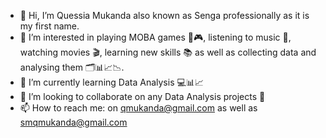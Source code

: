 - 👋 Hi, I’m Quessia Mukanda also known as Senga professionally as it is my first name.
- 👀 I’m interested in playing MOBA games 📱🎮, listening to music 🎵, watching movies 🎬, learning new skills 📚 as well as collecting data and analysing them 🗂️📊📈📉.
- 🌱 I’m currently learning Data Analysis 💻📊📈
- 💞️ I’m looking to collaborate on any Data Analysis projects 🤝
- 📫 How to reach me: on qmukanda@gmail.com as well as smqmukanda@gmail.com

<!---
qmukanda/qmukanda is a ✨ special ✨ repository because its `README.md` (this file) appears on your GitHub profile.
You can click the Preview link to take a look at your changes.
--->
